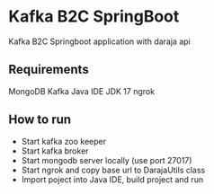 # Kafka B2C SpringBoot
Kafka B2C Springboot application with daraja api

## Requirements
MongoDB 
Kafka
Java IDE
JDK 17
ngrok

## How to run
- Start kafka zoo keeper
- Start kafka broker
- Start mongodb server locally (use port 27017)
- Start ngrok and copy base url to DarajaUtils class
- Import poject into Java IDE, build project and run
